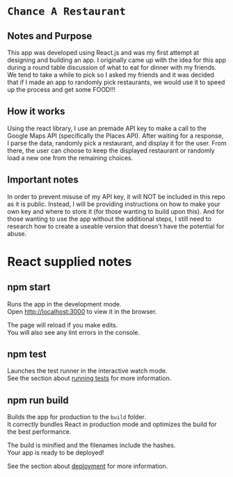 # `Chance A Restaurant`
## Notes and Purpose
This app was developed using React.js and was my first attempt at designing and building an app.
I originally came up with the idea for this app during a round table discussion of what to eat for dinner with my friends. We tend to take a while to pick so I asked my friends and it was decided that if I made an app to randomly pick restaurants, we would use it to speed up the process and get some FOOD!!!

## How it works
Using the react library, I use an premade API key to make a call to the Google Maps API (specifically the Places API).
After waiting for a response, I parse the data, randomly pick a restaurant, and display it for the user.
From there, the user can choose to keep the displayed restaurant or randomly load a new one from the remaining choices.

## Important notes
In order to prevent misuse of my API key, it will NOT be included in this repo as it is public.
Instead, I will be providing instructions on how to make your own key and where to store it (for those wanting to build upon this).
And for those wanting to use the app without the additional steps, I still need to research how to create a useable version that doesn't have the potential for abuse.


# React supplied notes
## npm start

Runs the app in the development mode.\
Open [http://localhost:3000](http://localhost:3000) to view it in the browser.

The page will reload if you make edits.\
You will also see any lint errors in the console.

## npm test

Launches the test runner in the interactive watch mode.\
See the section about [running tests](https://facebook.github.io/create-react-app/docs/running-tests) for more information.

## npm run build

Builds the app for production to the `build` folder.\
It correctly bundles React in production mode and optimizes the build for the best performance.

The build is minified and the filenames include the hashes.\
Your app is ready to be deployed!

See the section about [deployment](https://facebook.github.io/create-react-app/docs/deployment) for more information.
